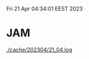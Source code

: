 Fri 21 Apr 04:34:01 EEST 2023
# JAM
<a href='./cache/202304/21_04.log'>./cache/202304/21_04.log</a>
